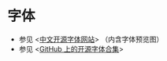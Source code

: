 # 字体

- 参见 <[中文开源字体网站](https://font.gentleflow.tech/)> （内含字体预览图）
- 参见 <[GitHub 上的开源字体合集](https://github.com/stars/lightyears1998/lists/fonts)>
